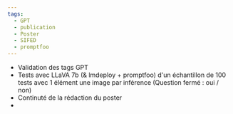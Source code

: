 ```yaml
---
tags:
  - GPT
  - publication
  - Poster
  - SIFED
  - promptfoo
---
```

- Validation des tags GPT
- Tests avec LLaVA 7b (& lmdeploy + promptfoo) d'un échantillon de 100 tests avec 1 élément une image par inférence (Question fermé : oui / non)
- Continuté de la rédaction du poster
- 
